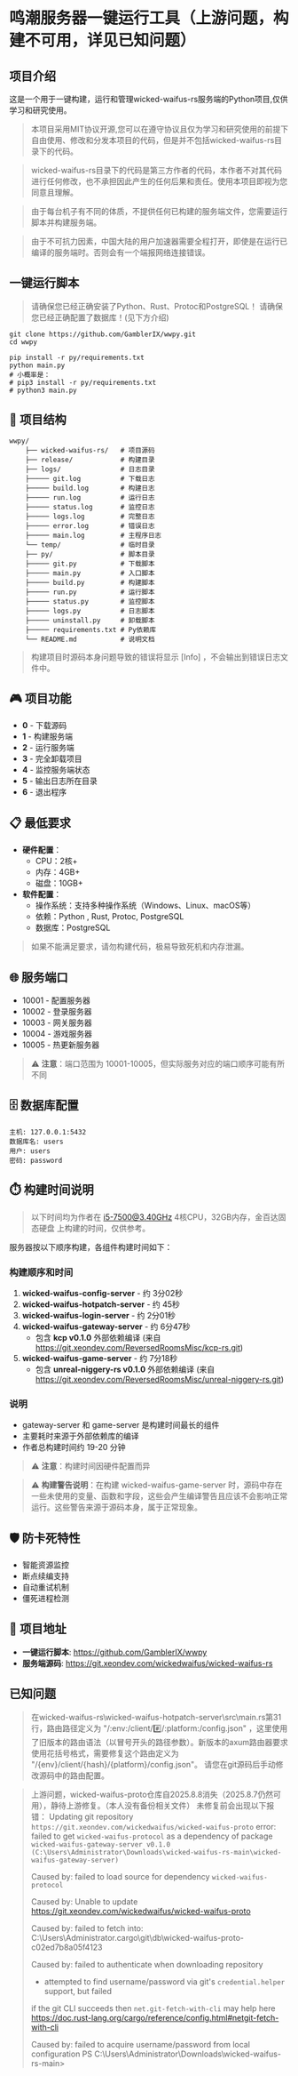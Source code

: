 # 鸣潮服务器一键运行工具（上游问题，构建不可用，详见已知问题）

## 项目介绍

这是一个用于一键构建，运行和管理wicked-waifus-rs服务端的Python项目,仅供学习和研究使用。

> 本项目采用MIT协议开源,您可以在遵守协议且仅为学习和研究使用的前提下自由使用、修改和分发本项目的代码，但是并不包括wicked-waifus-rs目录下的代码。

> wicked-waifus-rs目录下的代码是第三方作者的代码，本作者不对其代码进行任何修改，也不承担因此产生的任何后果和责任。使用本项目即视为您同意且理解。

> 由于每台机子有不同的体质，不提供任何已构建的服务端文件，您需要运行脚本并构建服务端。

> 由于不可抗力因素，中国大陆的用户加速器需要全程打开，即使是在运行已编译的服务端时。否则会有一个端报网络连接错误。

## 一键运行脚本

> 请确保您已经正确安装了Python、Rust、Protoc和PostgreSQL！
> 请确保您已经正确配置了数据库！(见下方介绍)

```
git clone https://github.com/GamblerIX/wwpy.git
cd wwpy

pip install -r py/requirements.txt
python main.py
# 小概率是：
# pip3 install -r py/requirements.txt
# python3 main.py
```

## 📁 项目结构

```
wwpy/
    ├── wicked-waifus-rs/   # 项目源码
    ├── release/            # 构建目录
    ├── logs/               # 日志目录
    ├───── git.log          # 下载日志
    ├───── build.log        # 构建日志
    ├───── run.log          # 运行日志
    ├───── status.log       # 监控日志
    ├───── logs.log         # 完整日志
    ├───── error.log        # 错误日志
    ├───── main.log         # 主程序日志
    └── temp/               # 临时目录
    ├── py/                 # 脚本目录
    ├───── git.py           # 下载脚本
    ├───── main.py          # 入口脚本
    ├───── build.py         # 构建脚本
    ├───── run.py           # 运行脚本
    ├───── status.py        # 监控脚本
    ├───── logs.py          # 日志脚本
    ├───── uninstall.py     # 卸载脚本
    ├───── requirements.txt # Py依赖库
    └── README.md           # 说明文档
```

> 构建项目时源码本身问题导致的错误将显示 [Info] ，不会输出到错误日志文件中。

## 🎮 项目功能

- **0** - 下载源码
- **1** - 构建服务端
- **2** - 运行服务端
- **3** - 完全卸载项目
- **4** - 监控服务端状态
- **5** - 输出日志所在目录
- **6** - 退出程序

## 📋 最低要求
- **硬件配置**：
    - CPU：2核+
    - 内存：4GB+
    - 磁盘：10GB+
- **软件配置**：
    - 操作系统：支持多种操作系统（Windows、Linux、macOS等）
    - 依赖：Python , Rust, Protoc, PostgreSQL
    - 数据库：PostgreSQL

> 如果不能满足要求，请勿构建代码，极易导致死机和内存泄漏。

## 🌐 服务端口

- 10001 - 配置服务器
- 10002 - 登录服务器
- 10003 - 网关服务器
- 10004 - 游戏服务器
- 10005 - 热更新服务器

> ⚠️ **注意**：端口范围为 10001-10005，但实际服务对应的端口顺序可能有所不同

## 🗄️ 数据库配置

```
主机: 127.0.0.1:5432
数据库名: users
用户: users
密码: password
```

## ⏱️ 构建时间说明

> 以下时间均为作者在 i5-7500@3.40GHz 4核CPU，32GB内存，金百达固态硬盘 上构建的时间，仅供参考。

服务器按以下顺序构建，各组件构建时间如下：

### 构建顺序和时间
1. **wicked-waifus-config-server** - 约 3分02秒
2. **wicked-waifus-hotpatch-server** - 约 45秒
3. **wicked-waifus-login-server** - 约 2分01秒
4. **wicked-waifus-gateway-server** - 约 6分47秒
   - 包含 **kcp v0.1.0** 外部依赖编译 (来自 https://git.xeondev.com/ReversedRoomsMisc/kcp-rs.git)
5. **wicked-waifus-game-server** - 约 7分18秒
   - 包含 **unreal-niggery-rs v0.1.0** 外部依赖编译 (来自 https://git.xeondev.com/ReversedRoomsMisc/unreal-niggery-rs.git)

### 说明
- gateway-server 和 game-server 是构建时间最长的组件
- 主要耗时来源于外部依赖库的编译
- 作者总构建时间约 19-20 分钟


> ⚠️ **注意**：构建时间因硬件配置而异

> ⚠️ **构建警告说明**：在构建 wicked-waifus-game-server 时，源码中存在一些未使用的变量、函数和字段，这些会产生编译警告且应该不会影响正常运行。这些警告来源于源码本身，属于正常现象。

## 🛡️ 防卡死特性

- 智能资源监控
- 断点续编支持
- 自动重试机制
- 僵死进程检测

## 🔗 项目地址

- **一键运行脚本**: https://github.com/GamblerIX/wwpy
- **服务端源码**: https://git.xeondev.com/wickedwaifus/wicked-waifus-rs

## 已知问题

> 在wicked-waifus-rs\wicked-waifus-hotpatch-server\src\main.rs第31行，路由路径定义为 "/:env:/client/:hash:/:platform:/config.json" ，这里使用了旧版本的路由语法（以冒号开头的路径参数）。新版本的axum路由器要求使用花括号格式，需要修复这个路由定义为 "/{env}/client/{hash}/{platform}/config.json"。
> 请您在git源码后手动修改源码中的路由配置。

> 上游问题，wicked-waifus-proto仓库自2025.8.8消失（2025.8.7仍然可用），静待上游修复。（本人没有备份相关文件）
> 未修复前会出现以下报错：
>     Updating git repository `https://git.xeondev.com/wickedwaifus/wicked-waifus-proto`
> error: failed to get `wicked-waifus-protocol` as a dependency of package `wicked-waifus-gateway-server v0.1.0 (C:\Users\Administrator\Downloads\wicked-waifus-rs-main\wicked-waifus-gateway-server)`
>
> Caused by:
>   failed to load source for dependency `wicked-waifus-protocol`
>
> Caused by:
>   Unable to update https://git.xeondev.com/wickedwaifus/wicked-waifus-proto
>
> Caused by:
>   failed to fetch into: C:\Users\Administrator\.cargo\git\db\wicked-waifus-proto-c02ed7b8a05f4123
>
> Caused by:
>   failed to authenticate when downloading repository
>
>   * attempted to find username/password via git's `credential.helper` support, but failed
>
>   if the git CLI succeeds then `net.git-fetch-with-cli` may help here
>   https://doc.rust-lang.org/cargo/reference/config.html#netgit-fetch-with-cli
>
> Caused by:
>   failed to acquire username/password from local configuration
> PS C:\Users\Administrator\Downloads\wicked-waifus-rs-main>



